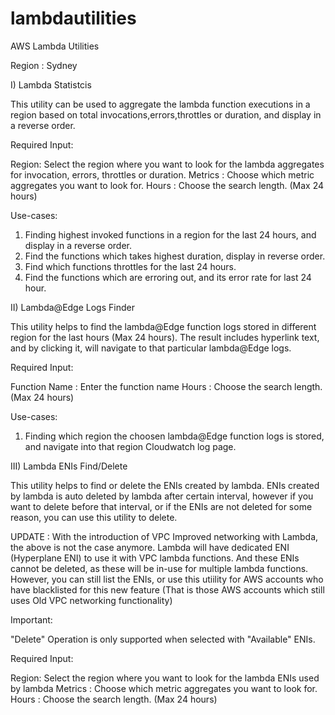 # lambdautilities
AWS Lambda Utilities

Region : Sydney

I) Lambda Statistcis

This utility can be used to aggregate the lambda function executions in a region based on total invocations,errors,throttles or  duration, and display in a reverse order.

Required Input:

Region: Select the region where you want to look for the lambda aggregates for invocation, errors, throttles or duration.
Metrics : Choose which metric aggregates you want to look for.
Hours : Choose the search length. (Max 24 hours)

Use-cases:

1) Finding highest invoked functions in a region for the last 24 hours, and display in a reverse order.
2) Find the functions which takes highest duration, display in reverse order.
3) Find which functions throttles for the last 24 hours.
4) Find the functions which are erroring out, and its error rate for last 24 hour.

II) Lambda@Edge Logs Finder

This utility helps to find the lambda@Edge function logs stored in different region for the last hours (Max 24 hours). The result includes hyperlink text, and by clicking it, will navigate to that particular lambda@Edge logs.

Required Input:

Function Name : Enter the function name
Hours : Choose the search length. (Max 24 hours)

Use-cases:

1) Finding which region the choosen lambda@Edge function logs is stored, and navigate into that region Cloudwatch log page.

III) Lambda ENIs Find/Delete

This utility helps to find or delete the ENIs created by lambda. ENIs created by lambda is auto deleted by lambda after certain interval, however if you want to delete before that interval, or if the ENIs are not deleted for some reason, you can use this utility to delete.

UPDATE : With the introduction of VPC Improved networking with Lambda, the above is not the case anymore. Lambda will have dedicated ENI (Hyperplane ENI) to use it with VPC lambda functions. And these ENIs cannot be deleted, as these will be in-use for multiple lambda functions. However, you can still list the ENIs, or use this utiility for AWS accounts who have blacklisted for this new feature (That is those AWS accounts which still uses Old VPC networking functionality)

Important:

"Delete" Operation is only supported when selected with "Available" ENIs.

Required Input:

Region: Select the region where you want to look for the lambda ENIs used by lambda
Metrics : Choose which metric aggregates you want to look for.
Hours : Choose the search length. (Max 24 hours)
